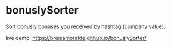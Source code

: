 # bonuslySorter
Sort bonusly bonuses you received by hashtag (company value).

live demo:
https://breisamoralde.github.io/bonuslySorter/
